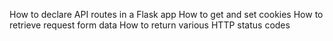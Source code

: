 How to declare API routes in a Flask app How to get and set cookies How to retrieve request form data How to return various HTTP status codes
